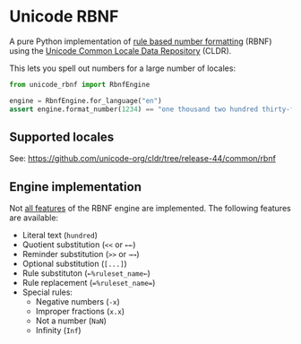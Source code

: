 # Unicode RBNF

A pure Python implementation of [rule based number formatting](https://icu-project.org/docs/papers/a_rule_based_approach_to_number_spellout/) (RBNF) using the [Unicode Common Locale Data Repository](https://cldr.unicode.org) (CLDR).

This lets you spell out numbers for a large number of locales:

``` python
from unicode_rbnf import RbnfEngine

engine = RbnfEngine.for_language("en")
assert engine.format_number(1234) == "one thousand two hundred thirty-four"
```


## Supported locales

See: https://github.com/unicode-org/cldr/tree/release-44/common/rbnf

## Engine implementation

Not [all features](https://unicode-org.github.io/icu-docs/apidoc/released/icu4c/classRuleBasedNumberFormat.html) of the RBNF engine are implemented. The following features are available:

* Literal text (`hundred`)
* Quotient substitution (`<<` or `←←`)
* Reminder substitution (`>>` or `→→`)
* Optional substitution (`[...]`)
* Rule substituton (`←%ruleset_name←`)
* Rule replacement (`=%ruleset_name=`)
* Special rules:
    * Negative numbers (`-x`)
    * Improper fractions (`x.x`)
    * Not a number (`NaN`)
    * Infinity (`Inf`)
